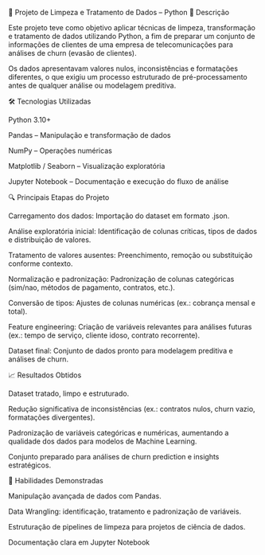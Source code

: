 🧹 Projeto de Limpeza e Tratamento de Dados – Python
📌 Descrição

Este projeto teve como objetivo aplicar técnicas de limpeza, transformação e tratamento de dados utilizando Python, a fim de preparar um conjunto de informações de clientes de uma empresa de telecomunicações para análises de churn (evasão de clientes).

Os dados apresentavam valores nulos, inconsistências e formatações diferentes, o que exigiu um processo estruturado de pré-processamento antes de qualquer análise ou modelagem preditiva.

🛠️ Tecnologias Utilizadas

Python 3.10+

Pandas – Manipulação e transformação de dados

NumPy – Operações numéricas

Matplotlib / Seaborn – Visualização exploratória

Jupyter Notebook – Documentação e execução do fluxo de análise

🔍 Principais Etapas do Projeto

Carregamento dos dados: Importação do dataset em formato .json.

Análise exploratória inicial: Identificação de colunas críticas, tipos de dados e distribuição de valores.

Tratamento de valores ausentes: Preenchimento, remoção ou substituição conforme contexto.

Normalização e padronização: Padronização de colunas categóricas (sim/nao, métodos de pagamento, contratos, etc.).

Conversão de tipos: Ajustes de colunas numéricas (ex.: cobrança mensal e total).

Feature engineering: Criação de variáveis relevantes para análises futuras (ex.: tempo de serviço, cliente idoso, contrato recorrente).

Dataset final: Conjunto de dados pronto para modelagem preditiva e análises de churn.

📈 Resultados Obtidos

Dataset tratado, limpo e estruturado.

Redução significativa de inconsistências (ex.: contratos nulos, churn vazio, formatações divergentes).

Padronização de variáveis categóricas e numéricas, aumentando a qualidade dos dados para modelos de Machine Learning.

Conjunto preparado para análises de churn prediction e insights estratégicos.

🚀 Habilidades Demonstradas

Manipulação avançada de dados com Pandas.

Data Wrangling: identificação, tratamento e padronização de variáveis.

Estruturação de pipelines de limpeza para projetos de ciência de dados.

Documentação clara em Jupyter Notebook
